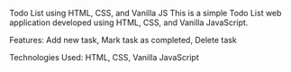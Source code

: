 Todo List using HTML, CSS, and Vanilla JS
This is a simple Todo List web application developed using HTML, CSS, and Vanilla JavaScript.

Features:
Add new task,
Mark task as completed,
Delete task

Technologies Used:
HTML,
CSS,
Vanilla JavaScript

